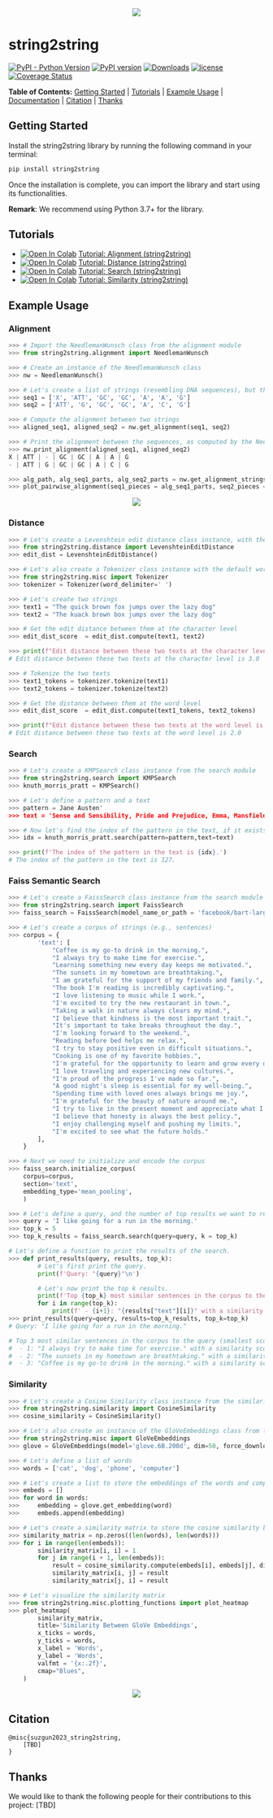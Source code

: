 <!-- <p align="center">
    <img src="https://github.com/suzgunmirac/string2string/blob/main/fables/string2string-logo.png" class="center"/>
</p> -->

<p align="center">
    <img src="https://github.com/suzgunmirac/string2string/blob/main/fables/string2string-overview.png" class="center" />
</p>

# string2string


[![PyPI - Python Version](https://img.shields.io/pypi/pyversions/string2string)](https://badge.fury.io/py/string2string)
[![PyPI version](https://badge.fury.io/py/string2string.svg)](https://badge.fury.io/py/string2string)
[![Downloads](https://pepy.tech/badge/string2string)](https://pepy.tech/project/string2string)
[![license](https://img.shields.io/github/license/suzgunmirac/string2string.svg)](https://github.com/suzgunmirac/string2string/blob/main/LICENSE.txt)
[![Coverage Status](https://coveralls.io/repos/github/suzgunmirac/string2string/badge.svg?branch=main)](https://coveralls.io/github/suzgunmirac/string2string?branch=main)

**Table of Contents:** [Getting Started](#getting-started) | [Tutorials](#tutorials) | [Example Usage](#example-usage) | [Documentation](https://string2string.readthedocs.io/en/latest/) | [Citation](#citation) | [Thanks](#thanks) 

## Getting Started

Install the string2string library by running the following command in your terminal:

```python
pip install string2string
```

Once the installation is complete, you can import the library and start using its functionalities.

**Remark**: We recommend using Python 3.7+ for the library.

## Tutorials

* [![Open In Colab](https://colab.research.google.com/assets/colab-badge.svg)][def1] [Tutorial: Alignment (string2string)][def1]
* [![Open In Colab](https://colab.research.google.com/assets/colab-badge.svg)][def2] [Tutorial: Distance (string2string)][def2]
* [![Open In Colab](https://colab.research.google.com/assets/colab-badge.svg)][def3] [Tutorial: Search (string2string)][def3]
* [![Open In Colab](https://colab.research.google.com/assets/colab-badge.svg)][def4] [Tutorial: Similarity (string2string)][def4]

## Example Usage

### Alignment

```python
>>> # Import the NeedlemanWunsch class from the alignment module
>>> from string2string.alignment import NeedlemanWunsch

>>> # Create an instance of the NeedlemanWunsch class
>>> nw = NeedlemanWunsch()

>>> # Let's create a list of strings (resembling DNA sequences), but they can be any strings (e.g., words), of course.
>>> seq1 = ['X', 'ATT', 'GC', 'GC', 'A', 'A', 'G']
>>> seq2 = ['ATT', 'G', 'GC', 'GC', 'A', 'C', 'G']

>>> # Compute the alignment between two strings
>>> aligned_seq1, aligned_seq2 = nw.get_alignment(seq1, seq2)

>>> # Print the alignment between the sequences, as computed by the Needleman-Wunsch algorithm.
>>> nw.print_alignment(aligned_seq1, aligned_seq2)
X | ATT | - | GC | GC | A | A | G
- | ATT | G | GC | GC | A | C | G

>>> alg_path, alg_seq1_parts, alg_seq2_parts = nw.get_alignment_strings_and_indices(aligned_seq1, aligned_seq2)
>>> plot_pairwise_alignment(seq1_pieces = alg_seq1_parts, seq2_pieces = alg_seq1_parts, alignment = alignment_path, str2colordict = {'-': 'lightgray', 'ATT': 'indianred', 'GC': 'darkseagreen', 'A': 'skyblue', 'G': 'palevioletred', 'C': 'steelblue'}, title = 'Global Alignment Between Two Sequences of Strings')
```

<p align="center">
    <img src="https://github.com/suzgunmirac/string2string/blob/main/fables/alignment-example.png" class="center" />
</p>


### Distance

```python
>>> # Let's create a Levenshtein edit distance class instance, with the default (unit cost) weights, from the distance module
>>> from string2string.distance import LevenshteinEditDistance
>>> edit_dist = LevenshteinEditDistance()

>>> # Let's also create a Tokenizer class instance with the default word delimiter (i.e., space)
>>> from string2string.misc import Tokenizer
>>> tokenizer = Tokenizer(word_delimiter=' ')

>>> # Let's create two strings
>>> text1 = "The quick brown fox jumps over the lazy dog"
>>> text2 = "The kuack brown box jumps over the lazy dog"

>>> # Get the edit distance between them at the character level
>>> edit_dist_score  = edit_dist.compute(text1, text2)

>>> print(f"Edit distance between these two texts at the character level is {edit_dist_score}")
# Edit distance between these two texts at the character level is 3.0

>>> # Tokenize the two texts
>>> text1_tokens = tokenizer.tokenize(text1)
>>> text2_tokens = tokenizer.tokenize(text2)

>>> # Get the distance between them at the word level
>>> edit_dist_score  = edit_dist.compute(text1_tokens, text2_tokens)

>>> print(f"Edit distance between these two texts at the word level is {edit_dist_score}")
# Edit distance between these two texts at the word level is 2.0
```

### Search

```python
>>> # Let's create a KMPSearch class instance from the search module
>>> from string2string.search import KMPSearch
>>> knuth_morris_pratt = KMPSearch()

>>> # Let's define a pattern and a text
>>> pattern = Jane Austen'
>>> text = 'Sense and Sensibility, Pride and Prejudice, Emma, Mansfield Park, Northanger Abbey, Persuasion, and Lady Susan were written by Jane Austen and are important works of English literature.'

>>> # Now let's find the index of the pattern in the text, if it exists (otherwise, -1 is returned).
>>> idx = knuth_morris_pratt.search(pattern=pattern,text=text)

>>> print(f'The index of the pattern in the text is {idx}.')
# The index of the pattern in the text is 127.
```

### Faiss Semantic Search

```python
>>> # Let's create a FaissSearch class instance from the search module to perform semantic search
>>> from string2string.search import FaissSearch
>>> faiss_search = FaissSearch(model_name_or_path = 'facebook/bart-large')

>>> # Let's create a corpus of strings (e.g., sentences)
>>> corpus = {
        'text': [
            "Coffee is my go-to drink in the morning.", 
            "I always try to make time for exercise.", 
            "Learning something new every day keeps me motivated.", 
            "The sunsets in my hometown are breathtaking.", 
            "I am grateful for the support of my friends and family.", 
            "The book I'm reading is incredibly captivating.", 
            "I love listening to music while I work.", 
            "I'm excited to try the new restaurant in town.", 
            "Taking a walk in nature always clears my mind.", 
            "I believe that kindness is the most important trait.", 
            "It's important to take breaks throughout the day.", 
            "I'm looking forward to the weekend.", 
            "Reading before bed helps me relax.", 
            "I try to stay positive even in difficult situations.", 
            "Cooking is one of my favorite hobbies.", 
            "I'm grateful for the opportunity to learn and grow every day.", 
            "I love traveling and experiencing new cultures.", 
            "I'm proud of the progress I've made so far.", 
            "A good night's sleep is essential for my well-being.", 
            "Spending time with loved ones always brings me joy.", 
            "I'm grateful for the beauty of nature around me.", 
            "I try to live in the present moment and appreciate what I have.", 
            "I believe that honesty is always the best policy.", 
            "I enjoy challenging myself and pushing my limits.", 
            "I'm excited to see what the future holds."
        ],
    }

>>> # Next we need to initialize and encode the corpus
>>> faiss_search.initialize_corpus(
    corpus=corpus,
    section='text', 
    embedding_type='mean_pooling',
    )

>>> # Let's define a query, and the number of top results we want to retrieve; then, let's perform the semantic search.
>>> query = 'I like going for a run in the morning.'
>>> top_k = 5
>>> top_k_results = faiss_search.search(query=query, k = top_k)

# Let's define a function to print the results of the search.
>>> def print_results(query, results, top_k):
        # Let's first print the query.
        print(f'Query: "{query}"\n')

        # Let's now print the top k results.
        print(f'Top {top_k} most similar sentences in the corpus to the query (smallest score is most similar):')
        for i in range(top_k):
            print(f' - {i+1}: "{results["text"][i]}" with a similarity score of {top_k_results["score"][i]:.2f}')
>>> print_results(query=query, results=top_k_results, top_k=top_k)
# Query: "I like going for a run in the morning."

# Top 3 most similar sentences in the corpus to the query (smallest score is most similar):
#  - 1: "I always try to make time for exercise." with a similarity score of 170.65
#  - 2: "The sunsets in my hometown are breathtaking." with a similarity score of 238.20
#  - 3: "Coffee is my go-to drink in the morning." with a similarity score of 238.85
```

### Similarity

```python
>>> # Let's create a Cosine Similarity class instance from the similarity module
>>> from string2string.similarity import CosineSimilarity
>>> cosine_similarity = CosineSimilarity()

>>> # Let's also create an instance of the GloVeEmbeddings class from the misc module to compute the embeddings of words
>>> from string2string.misc import GloVeEmbeddings
>>> glove = GloVeEmbeddings(model='glove.6B.200d', dim=50, force_download=True, dir='./models/glove-model/')

>>> # Let's define a list of words
>>> words = ['cat', 'dog', 'phone', 'computer']

>>> # Let's create a list to store the embeddings of the words and compute them
>>> embeds = []
>>> for word in words:
>>>     embedding = glove.get_embedding(word)
>>>     embeds.append(embedding)

>>> # Let's create a similarity matrix to store the cosine similarity between each pair of embeddings
>>> similarity_matrix = np.zeros((len(words), len(words)))
>>> for i in range(len(embeds)):
        similarity_matrix[i, i] = 1
        for j in range(i + 1, len(embeds)):
            result = cosine_similarity.compute(embeds[i], embeds[j], dim=1).item()
            similarity_matrix[i, j] = result
            similarity_matrix[j, i] = result

>>> # Let's visualize the similarity matrix
>>> from string2string.misc.plotting_functions import plot_heatmap
>>> plot_heatmap(
        similarity_matrix, 
        title='Similarity Between GloVe Embeddings',
        x_ticks = words,
        y_ticks = words,
        x_label = 'Words',
        y_label = 'Words',
        valfmt = '{x:.2f}',
        cmap="Blues",
    )
```
<p align="center">
    <img src="https://github.com/suzgunmirac/string2string/blob/main/fables/similarity-example.png" class="center" />
</p>


## Citation

```
@misc{suzgun2023_string2string,
    [TBD]
}
```

## Thanks

We would like to thank the following people for their contributions to this project: [TBD]


[def1]: https://colab.research.google.com/drive/11dKisbukdDMaZwp_Tnx_64Z7sn0uQD9c?usp=share_link
[def2]: https://colab.research.google.com/drive/1e8iwBkA7Q4XpmHtxst8_XA-APx4Vsb4j?usp=share_link
[def3]: https://colab.research.google.com/drive/1wu-JOyivxn_52SreF2ukYY7xi4uFVuAx?usp=share_link
[def4]: https://colab.research.google.com/drive/1qNDIkVCEMOVW4WySmzQBvrNAzZ4-zORT?usp=share_link